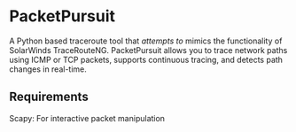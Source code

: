 # PacketPursuit
A Python based traceroute tool that _attempts to_ mimics the functionality of SolarWinds TraceRouteNG. 
PacketPursuit allows you to trace network paths using ICMP or TCP packets, supports continuous tracing, and detects path changes in real-time.

## Requirements
Scapy: For interactive packet manipulation 

